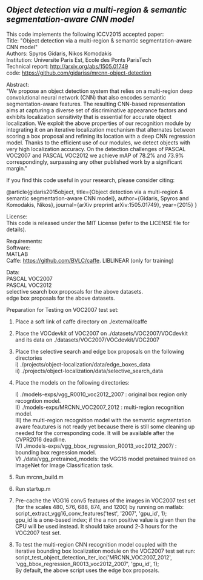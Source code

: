 ## *Object detection via a multi-region & semantic segmentation-aware CNN model*

This code implements the following ICCV2015 accepted paper:  
Title: "Object detection via a multi-region & semantic segmentation-aware CNN model"  
Authors: Spyros Gidaris, Nikos Komodakis  
Institution: Universite Paris Est, Ecole des Ponts ParisTech  
Technical report: http://arxiv.org/abs/1505.01749  
code: https://github.com/gidariss/mrcnn-object-detection  

Abstract:  
"We propose an object detection system that relies on a multi-region deep convolutional neural network (CNN) that also encodes semantic segmentation-aware features. The resulting CNN-based representation aims at capturing a diverse set of discriminative appearance factors and exhibits localization sensitivity that is essential for accurate object localization. We exploit the above properties of our recognition module by integrating it on an iterative localization mechanism that alternates between scoring a box proposal and refining its location with a deep CNN regression model. Thanks to the efficient use of our modules, we detect objects with very high localization accuracy. On the detection challenges of PASCAL VOC2007 and PASCAL VOC2012 we achieve mAP of 78.2% and 73.9% correspondingly, surpassing any other published work by a significant margin."   

If you find this code useful in your research, please consider citing:  

@article{gidaris2015object,
  title={Object detection via a multi-region \& semantic segmentation-aware CNN model},
  author={Gidaris, Spyros and Komodakis, Nikos},
  journal={arXiv preprint arXiv:1505.01749},
  year={2015}
}

License:  
This code is released under the MIT License (refer to the LICENSE file for details).  

Requirements:  
Software:  
MATLAB   
Caffe: https://github.com/BVLC/caffe. 
LIBLINEAR (only for training)  

Data:  
PASCAL VOC2007  
PASCAL VOC2012  
selective search box proposals for the above datasets.    
edge box proposals for the above datasets.    

Preparation for Testing on VOC2007 test set:  
1. Place a soft link of caffe directory on ./external/caffe  
2. Place the VOCdevkit of VOC2007 on ./datasets/VOC2007/VOCdevkit and its data on ./datasets/VOC2007/VOCdevkit/VOC2007  
3. Place the selective search and edge box proposals on the following directories   
i)  ./projects/object-localization/data/edge_boxes_data  
ii) ./projects/object-localization/data/selective_search_data  

4. Place the models on the following directories:  
  
	I)   ./models-exps/vgg_R0010_voc2012_2007  : original box region only recogntion model.  
	II)  ./models-exps/MRCNN_VOC2007_2012  : multi-region recognition model.  
	III) the multi-region recognition model with the semantic segmentation aware feautures is not ready yet because there is still some cleaning up needed for the corresponding code. It will be available after the CVPR2016 deadline.  
	IV)  ./models-exps/vgg_bbox_regression_R0013_voc2012_2007/ : bounding box regression model.  
	V)   ./data/vgg_pretrained_models: the VGG16 model pretained trained on ImageNet for Image Classification  task.  

5. Run mrcnn_build.m  
6. Run startup.m  
7. Pre-cache the VGG16 conv5 features of the images in VOC2007 test set (for the scales 480, 576, 688, 874, and 1200) by running on matlab:  
script_extract_vgg16_conv_features('test', '2007', 'gpu_id', 1);   
gpu_id is a one-based index; if the a non positive value is given then the CPU will be used instead. It should take around 2-3 hours for the VOC2007 test set.  

8. To test the multi-region CNN recognition model coupled with the iterative bounding box localization module on the VOC2007 test set run:  
script_test_object_detection_iter_loc('MRCNN_VOC2007_2012', 'vgg_bbox_regression_R0013_voc2012_2007', 'gpu_id', 1);   
By default, the above script uses the edge box proposals.  

